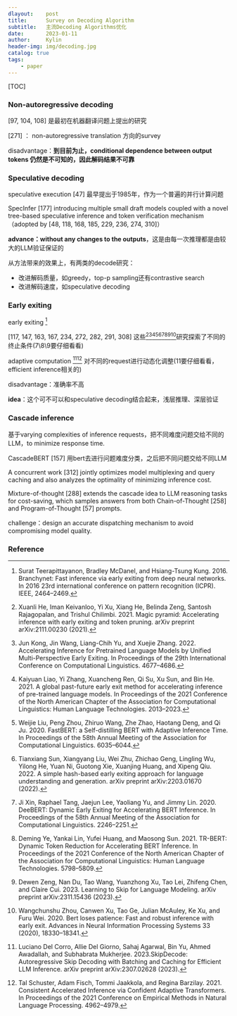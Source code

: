 ```yaml
---
dlayout:    post
title:      Survey on Decoding Algorithm
subtitle:   主流Decoding Algorithms优化
date:       2023-01-11
author:     Kylin
header-img: img/decoding.jpg
catalog: true
tags:
    - paper
---
```




[TOC]



### Non-autoregressive decoding

[97, 104, 108] 是最初在机器翻译问题上提出的研究

[271] ： non-autoregressive translation 方向的survey

disadvantage：**到目前为止，conditional dependence between output tokens 仍然是不可知的，因此解码结果不可靠**



### Speculative decoding

speculative execution [47] 最早提出于1985年，作为一个普遍的并行计算问题

SpecInfer [177] introducing multiple small draft models coupled with a novel tree-based speculative inference and token verification mechanism （adopted by [48, 118, 168, 185, 229, 236, 274, 310]）

**advance：without any changes to the outputs**，这是由每一次推理都是由较大的LLM验证保证的

从方法带来的效果上，有两类的decode研究：

- 改进解码质量，如greedy，top-p sampling还有contrastive search
- 改进解码速度，如speculative decoding



### Early exiting

early exiting [^1]

[117, 147, 163, 167, 234, 272, 282, 291, 308] 这些[^2][^3][^4][^5][^6][^7][^8][^9][^10]研究探索了不同的终止条件(7\8\9要仔细看看)

adaptive computation [^11][^12] 对不同的request进行动态化调整(11要仔细看看，efficient inference相关的)

disadvantage：准确率不高

**idea**：这个可不可以和speculative decoding结合起来，浅层推理、深层验证



### Cascade inference

基于varying complexities of inference requests，把不同难度问题交给不同的LLM，to minimize response time.

CascadeBERT [157] 用bert去进行问题难度分类，之后把不同问题交给不同LLM

A concurrent work [312] jointly optimizes model multiplexing and query caching and also analyzes the optimality of minimizing inference cost.

Mixture-of-thought [288] extends the cascade idea to LLM reasoning tasks for cost-saving, which samples answers from both Chain-of-Thought [258] and Program-of-Thought [57] prompts.

challenge：design an accurate dispatching mechanism to avoid compromising model quality.





### Reference

[^1]: Surat Teerapittayanon, Bradley McDanel, and Hsiang-Tsung Kung. 2016. Branchynet: Fast inference via early exiting from deep neural networks. In 2016 23rd international conference on pattern recognition (ICPR). IEEE, 2464–2469.
[^2]: Xuanli He, Iman Keivanloo, Yi Xu, Xiang He, Belinda Zeng, Santosh Rajagopalan, and Trishul Chilimbi. 2021. Magic pyramid: Accelerating inference with early exiting and token pruning. arXiv preprint arXiv:2111.00230 (2021).
[^3]: Jun Kong, Jin Wang, Liang-Chih Yu, and Xuejie Zhang. 2022. Accelerating Inference for Pretrained Language Models by Unified Multi-Perspective Early Exiting. In Proceedings of the 29th International Conference on Computational Linguistics. 4677–4686.
[^4]: Kaiyuan Liao, Yi Zhang, Xuancheng Ren, Qi Su, Xu Sun, and Bin He. 2021. A global past-future early exit method for accelerating inference of pre-trained language models. In Proceedings of the 2021 Conference of the North American Chapter of the Association for Computational Linguistics: Human Language Technologies. 2013–2023.
[^5]: Weijie Liu, Peng Zhou, Zhiruo Wang, Zhe Zhao, Haotang Deng, and Qi Ju. 2020. FastBERT: a Self-distilling BERT with Adaptive Inference Time. In Proceedings of the 58th Annual Meeting of the Association for Computational Linguistics. 6035–6044.
[^6]: Tianxiang Sun, Xiangyang Liu, Wei Zhu, Zhichao Geng, Lingling Wu, Yilong He, Yuan Ni, Guotong Xie, Xuanjing Huang, and Xipeng Qiu. 2022. A simple hash-based early exiting approach for language understanding and generation. arXiv preprint arXiv:2203.01670 (2022).
[^7]: Ji Xin, Raphael Tang, Jaejun Lee, Yaoliang Yu, and Jimmy Lin. 2020. DeeBERT: Dynamic Early Exiting for Accelerating BERT Inference. In Proceedings of the 58th Annual Meeting of the Association for Computational Linguistics. 2246–2251.
[^8]:Deming Ye, Yankai Lin, Yufei Huang, and Maosong Sun. 2021. TR-BERT: Dynamic Token Reduction for Accelerating BERT Inference. In Proceedings of the 2021 Conference of the North American Chapter of the Association for Computational Linguistics: Human Language Technologies. 5798–5809.
[^9]:Dewen Zeng, Nan Du, Tao Wang, Yuanzhong Xu, Tao Lei, Zhifeng Chen, and Claire Cui. 2023. Learning to Skip for Language Modeling. arXiv preprint arXiv:2311.15436 (2023).
[^10]: Wangchunshu Zhou, Canwen Xu, Tao Ge, Julian McAuley, Ke Xu, and Furu Wei. 2020. Bert loses patience: Fast and robust inference with early exit. Advances in Neural Information Processing Systems 33 (2020), 18330–18341.
[^11]: Luciano Del Corro, Allie Del Giorno, Sahaj Agarwal, Bin Yu, Ahmed Awadallah, and Subhabrata Mukherjee. 2023.SkipDecode: Autoregressive Skip Decoding with Batching and Caching for Efficient LLM Inference. arXiv preprint arXiv:2307.02628 (2023).
[^12]:Tal Schuster, Adam Fisch, Tommi Jaakkola, and Regina Barzilay. 2021. Consistent Accelerated Inference via Confident Adaptive Transformers. In Proceedings of the 2021 Conference on Empirical Methods in Natural Language Processing. 4962–4979.
